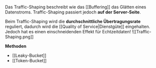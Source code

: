 Das Traffic-Shaping beschreibt wie das [[Buffering]] das Glätten eines Datenstroms. Traffic-Shaping passiert jedoch **auf der Server-Seite**.

Beim Traffic-Shaping wird die **durchschnittliche Übertragungsrate** reguliert, dadurch wird die [[Quality of Service|Dienstgüte]] eingehalten.
Jedoch hat es einen einschneidenden Effekt für Echtzeitdaten!
![[Traffic-Shaping.png]]

**Methoden**
- [[Leaky-Bucket]]
- [[Token-Bucket]]